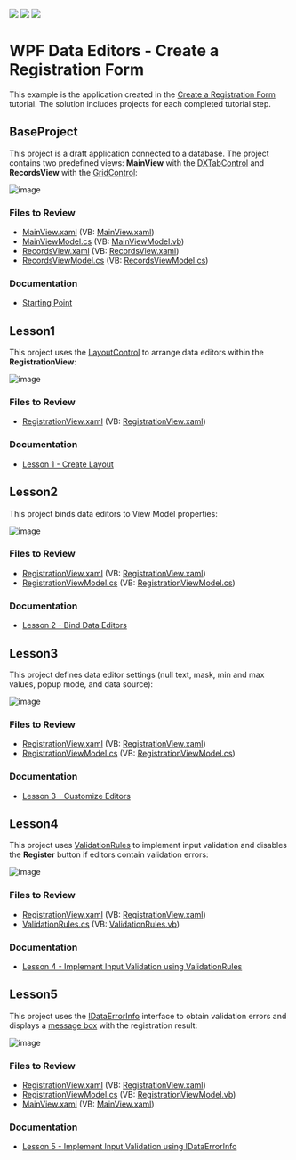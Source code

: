 <!-- default badges list -->
![](https://img.shields.io/endpoint?url=https://codecentral.devexpress.com/api/v1/VersionRange/128644289/22.2.2%2B)
[![](https://img.shields.io/badge/Open_in_DevExpress_Support_Center-FF7200?style=flat-square&logo=DevExpress&logoColor=white)](https://supportcenter.devexpress.com/ticket/details/E4575)
[![](https://img.shields.io/badge/📖_How_to_use_DevExpress_Examples-e9f6fc?style=flat-square)](https://docs.devexpress.com/GeneralInformation/403183)
<!-- default badges end -->

# WPF Data Editors - Create a Registration Form

This example is the application created in the [Create a Registration Form](https://docs.devexpress.com/WPF/17675/controls-and-libraries/data-editors/getting-started/how-to-create-a-registration-form) tutorial. The solution includes projects for each completed tutorial step.

## BaseProject

This project is a draft application connected to a database. The project contains two predefined views: **MainView** with the [DXTabControl](https://docs.devexpress.com/WPF/DevExpress.Xpf.Core.DXTabControl) and **RecordsView** with the [GridControl](https://docs.devexpress.com/WPF/DevExpress.Xpf.Grid.GridControl):

![image](https://user-images.githubusercontent.com/65009440/226886831-eca62b70-d8e0-437f-8e30-38ad700eb576.png)

### Files to Review

* [MainView.xaml](./CS/RegistrationForm.BaseProject/View/MainView.xaml) (VB: [MainView.xaml](./VB/RegistrationForm.BaseProject/View/MainView.xaml))
* [MainViewModel.cs](./CS/RegistrationForm.BaseProject/ViewModel/MainViewModel.cs) (VB: [MainViewModel.vb](./VB/RegistrationForm.BaseProject/ViewModel/MainViewModel.vb))
* [RecordsView.xaml](./CS/RegistrationForm.BaseProject/View/RecordsView.xaml) (VB: [RecordsView.xaml](./VB/RegistrationForm.BaseProject/View/RecordsView.xaml))
* [RecordsViewModel.cs](./CS/RegistrationForm.BaseProject/ViewModel/RecordsViewModel.cs) (VB: [RecordsViewModel.cs](./CS/RegistrationForm.BaseProject/ViewModel/RecordsViewModel.cs))

### Documentation

* [Starting Point](https://docs.devexpress.com/WPF/17676/controls-and-libraries/data-editors/getting-started/how-to-create-a-registration-form/starting-point)

## Lesson1

This project uses the [LayoutControl](https://docs.devexpress.com/WPF/DevExpress.Xpf.LayoutControl.LayoutControl) to arrange data editors within the **RegistrationView**:

![image](https://user-images.githubusercontent.com/65009440/226887933-cb473803-3931-423a-b3f0-1b46ccff0043.png)

### Files to Review

* [RegistrationView.xaml](./CS/RegistrationForm.Lesson1/View/RegistrationView.xaml) (VB: [RegistrationView.xaml](./VB/RegistrationForm.Lesson1/View/RegistrationView.xaml))

### Documentation

* [Lesson 1 - Create Layout](https://docs.devexpress.com/WPF/17677/controls-and-libraries/data-editors/getting-started/how-to-create-a-registration-form/lesson-1-create-layout)

## Lesson2

This project binds data editors to View Model properties:

![image](https://user-images.githubusercontent.com/65009440/226891620-ca537443-6c9f-4430-bb56-4efec69eb25c.png)

### Files to Review

* [RegistrationView.xaml](./CS/RegistrationForm.Lesson2/View/RegistrationView.xaml) (VB: [RegistrationView.xaml](./VB/RegistrationForm.Lesson2/View/RegistrationView.xaml))
* [RegistrationViewModel.cs](./CS/RegistrationForm.Lesson2/ViewModel/RegistrationViewModel.cs) (VB: [RegistrationViewModel.cs](./CS/RegistrationForm.Lesson2/ViewModel/RegistrationViewModel.cs))

### Documentation

* [Lesson 2 - Bind Data Editors](https://docs.devexpress.com/WPF/17689/controls-and-libraries/data-editors/getting-started/how-to-create-a-registration-form/lesson-2-bind-data-editors)

## Lesson3

This project defines data editor settings (null text, mask, min and max values, popup mode, and data source):

![image](https://user-images.githubusercontent.com/65009440/226893095-3ea7bad1-56a8-45b9-a39e-8fd72c5e0373.png)

### Files to Review

* [RegistrationView.xaml](./CS/RegistrationForm.Lesson3/View/RegistrationView.xaml) (VB: [RegistrationView.xaml](./VB/RegistrationForm.Lesson3/View/RegistrationView.xaml))
* [RegistrationViewModel.cs](./CS/RegistrationForm.Lesson3/ViewModel/RegistrationViewModel.cs) (VB: [RegistrationViewModel.cs](./CS/RegistrationForm.Lesson3/ViewModel/RegistrationViewModel.cs))

### Documentation

* [Lesson 3 - Customize Editors](https://docs.devexpress.com/WPF/17690/controls-and-libraries/data-editors/getting-started/how-to-create-a-registration-form/lesson-3-customize-editors)

## Lesson4

This project uses [ValidationRules](https://learn.microsoft.com/en-us/dotnet/api/system.windows.controls.validationrule) to implement input validation and disables the **Register** button if editors contain validation errors:

![image](https://user-images.githubusercontent.com/65009440/226896243-cf9cae10-b14e-4b5f-a1ec-e40a0e224911.png)

### Files to Review

* [RegistrationView.xaml](./CS/RegistrationForm.Lesson4/View/RegistrationView.xaml) (VB: [RegistrationView.xaml](./VB/RegistrationForm.Lesson4/View/RegistrationView.xaml))
* [ValidationRules.cs](./CS/RegistrationForm.Lesson4/Common/ValidationRules.cs) (VB: [ValidationRules.vb](./VB/RegistrationForm.Lesson4/Common/ValidationRules.vb))

### Documentation

* [Lesson 4 - Implement Input Validation using ValidationRules](https://docs.devexpress.com/WPF/17693/controls-and-libraries/data-editors/getting-started/how-to-create-a-registration-form/lesson-4-implement-input-validation-using-validationrules)

## Lesson5

This project uses the [IDataErrorInfo](https://learn.microsoft.com/en-us/dotnet/api/system.componentmodel.idataerrorinfo) interface to obtain validation errors and displays a [message box](https://docs.devexpress.com/WPF/17415/mvvm-framework/services/predefined-set/message-box-services/dxmessageboxservice) with the registration result:

![image](https://user-images.githubusercontent.com/65009440/226903130-3d2362ae-b947-4fdc-84f1-eb718d364ff1.png)

### Files to Review

* [RegistrationView.xaml](./CS/RegistrationForm.Lesson5/View/RegistrationView.xaml) (VB: [RegistrationView.xaml](./VB/RegistrationForm.Lesson5/View/RegistrationView.xaml))
* [RegistrationViewModel.cs](./CS/RegistrationForm.Lesson5/ViewModel/RegistrationViewModel.cs) (VB: [RegistrationViewModel.vb](./CS/RegistrationForm.Lesson5/ViewModel/RegistrationViewModel.cs))
* [MainView.xaml](./CS/RegistrationForm.Lesson5/View/MainView.xaml) (VB: [MainView.xaml](./VB/RegistrationForm.Lesson5/View/MainView.xaml))

### Documentation

* [Lesson 5 - Implement Input Validation using IDataErrorInfo](https://docs.devexpress.com/WPF/17694/controls-and-libraries/data-editors/getting-started/how-to-create-a-registration-form/lesson-5-implement-input-validation-using-idataerrorinfo)
